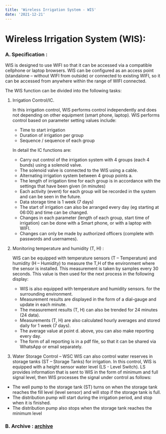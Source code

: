 ```yaml
---
title: 'Wireless Irrigation System - WIS'
date: '2021-12-21'
---
```


# Wireless Irrigation System (WIS):

### A. Specification :

WIS is designed to use WIFI so that it can be accessed via a compatible cellphone or laptop
browsers. WIS can be configured as an access point (standalone – without WIFI from outside) or
connected to existing WIFI, so it can be accessed from anywhere within the range of WIFI
connected.

The WIS function can be divided into the following tasks:

1. Irrigation Control/IC.

   In this irrigation control, WIS performs control independently and does not
   depending on other equipment (smart phone, laptop). WIS performs control
   based on parameter setting values ​​include:

   - Time to start irrigation
   - Duration of irrigation per group
   - Sequence / sequence of each group

   In detail the IC functions are:

   - Carry out control of the irrigation system with 4 groups (each 4
     bunds) using a solenoid valve.
   - The solenoid valve is connected to the WIS using a cable.
   - Alternating irrigation system between 4 group points a.
   - The length of irrigation time for each group is in accordance with the settings that have been given (in minutes)
   - Each activity (event) for each group will be recorded in the system and
     can be seen in the future.
   - Data storage time is 1 week (7 days)
   - The start of irrigation can also be arranged every day (eg starting at 06:00) and
     time can be changed.
   - Changes in each parameter (length of each group, start time of irrigation) can be
     done with a Smart phone, or with a laptop with WIFI.
   - Changes can only be made by authorized officers (complete with
     passwords and usernames).

2. Monitoring temperature and humidity (T, H) :

   WIS can be equipped with temperature sensors (T – Temperature) and humidity (H – Humidity)
   to measure the T,H of the environment where the sensor is installed. This measurement is taken by
   samples every 30 seconds. This value is then used for the next process
   in the following display:

   - WIS is also equipped with temperature and humidity sensors.
     for the surrounding environment.
   - Measurement results are displayed in the form of a dial-gauge and update in each
     minute.
   - The measurement results (T, H) can also be trended for 24 minutes (24 data).
   - Measurements (T, H) are also calculated hourly averages and stored daily
     for 1 week (7 days).
   - The average value at point d. above, you can also make reporting every day.
   - The form of all reporting is in a pdf file, so that it can be shared via WhatsApp or email
     separately.

3. Water Storage Control – WSC
   WIS can also control water reserves in storage tanks (ST – Storage Tanks) for irrigation. In this control, WIS is equipped with a height sensor
   water level (LS - Level Switch). LS provides information that is sent to WIS in the form of
   minimum and full signal level, then WIS processes the signal under control
   as follows:

- The well pump to the storage tank (ST) turns on when the storage tank reaches the fill level
  (level sensor) and will stop if the storage tank is full.
- The distribution pump will start during the irrigation period, and stop when it is finished.
- The distribution pump also stops when the storage tank reaches the minimum level

### B. Archive : [archive](https://github.com/slametsampon/WIS_SAM)
